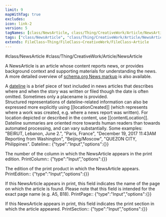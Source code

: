```yaml
---
limit: 9
mapWithTag: true
excludes:
icon: link-2
version: 5
tagNames: [class/NewsArticle, class/Thing/CreativeWork/Article/NewsArticle, schema-org/NewsArticle]
tags: ["class/NewsArticle", "class/Thing/CreativeWork/Article/NewsArticle"]
extends: FileClass~Thing/FileClass~CreativeWork/FileClass~Article
---
```


#class/NewsArticle
#class/Thing/CreativeWork/Article/NewsArticle


A NewsArticle is an article whose content reports news, or provides background context and supporting materials for understanding the news.  
 A more detailed overview of [schema.org News markup](/docs/news.html) is also available.


A [dateline](https://en.wikipedia.org/wiki/Dateline) is a brief piece of text included in news articles that describes where and when the story was written or filed though the date is often omitted. Sometimes only a placename is provided.  
 Structured representations of dateline-related information can also be expressed more explicitly using [[locationCreated]] (which represents where a work was created, e.g. where a news report was written).  For location depicted or described in the content, use [[contentLocation]].  
 Dateline summaries are oriented more towards human readers than towards automated processing, and can vary substantially. Some examples: "BEIRUT, Lebanon, June 2.", "Paris, France", "December 19, 2017 11:43AM Reporting from Washington", "Beijing/Moscow", "QUEZON CITY, Philippines".
Dateline:: {"type":"Input","options":{}}

The number of the column in which the NewsArticle appears in the print edition.
PrintColumn:: {"type":"Input","options":{}}

The edition of the print product in which the NewsArticle appears.
PrintEdition:: {"type":"Input","options":{}}

If this NewsArticle appears in print, this field indicates the name of the page on which the article is found. Please note that this field is intended for the exact page name (e.g. A5, B18).
PrintPage:: {"type":"Input","options":{}}

If this NewsArticle appears in print, this field indicates the print section in which the article appeared.
PrintSection:: {"type":"Input","options":{}}
